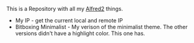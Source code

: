 This is a Repository with all my [Alfred2](http://www.alfredapp.com) things.

* My IP - get the current local and remote IP
* Bitboxing Minimalist - My verison of the minimalist theme. 
  The other versions didn't have a highlight color. This one has.
